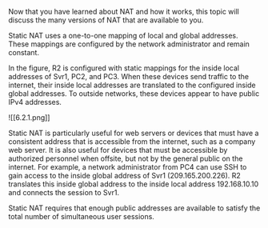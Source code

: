 Now that you have learned about NAT and how it works, this topic will discuss the many versions of NAT that are available to you.

Static NAT uses a one-to-one mapping of local and global addresses. These mappings are configured by the network administrator and remain constant.

In the figure, R2 is configured with static mappings for the inside local addresses of Svr1, PC2, and PC3. When these devices send traffic to the internet, their inside local addresses are translated to the configured inside global addresses. To outside networks, these devices appear to have public IPv4 addresses.

![[6.2.1.png]]

Static NAT is particularly useful for web servers or devices that must have a consistent address that is accessible from the internet, such as a company web server. It is also useful for devices that must be accessible by authorized personnel when offsite, but not by the general public on the internet. For example, a network administrator from PC4 can use SSH to gain access to the inside global address of Svr1 (209.165.200.226). R2 translates this inside global address to the inside local address 192.168.10.10 and connects the session to Svr1.

Static NAT requires that enough public addresses are available to satisfy the total number of simultaneous user sessions.